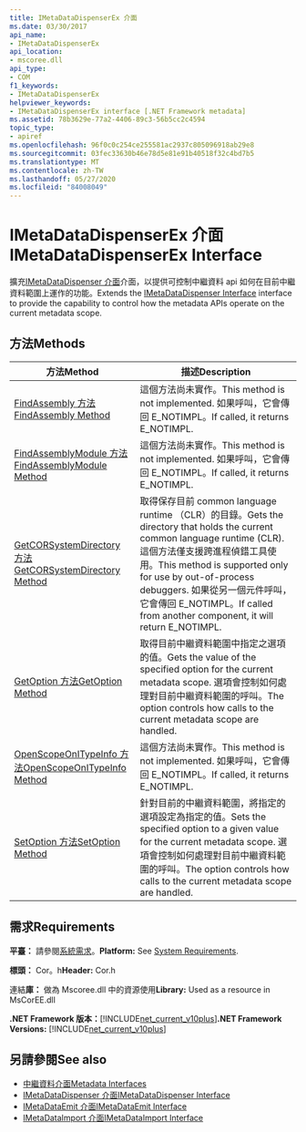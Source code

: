 ```yaml
---
title: IMetaDataDispenserEx 介面
ms.date: 03/30/2017
api_name:
- IMetaDataDispenserEx
api_location:
- mscoree.dll
api_type:
- COM
f1_keywords:
- IMetaDataDispenserEx
helpviewer_keywords:
- IMetaDataDispenserEx interface [.NET Framework metadata]
ms.assetid: 78b3629e-77a2-4406-89c3-56b5cc2c4594
topic_type:
- apiref
ms.openlocfilehash: 96f0c0c254ce255581ac2937c805096918ab29e8
ms.sourcegitcommit: 03fec33630b46e78d5e81e91b40518f32c4bd7b5
ms.translationtype: MT
ms.contentlocale: zh-TW
ms.lasthandoff: 05/27/2020
ms.locfileid: "84008049"
---
```

# <a name="imetadatadispenserex-interface"></a><span data-ttu-id="9a6a7-102">IMetaDataDispenserEx 介面</span><span class="sxs-lookup"><span data-stu-id="9a6a7-102">IMetaDataDispenserEx Interface</span></span>
<span data-ttu-id="9a6a7-103">擴充[IMetaDataDispenser 介面](imetadatadispenser-interface.md)介面，以提供可控制中繼資料 api 如何在目前中繼資料範圍上運作的功能。</span><span class="sxs-lookup"><span data-stu-id="9a6a7-103">Extends the [IMetaDataDispenser Interface](imetadatadispenser-interface.md) interface to provide the capability to control how the metadata APIs operate on the current metadata scope.</span></span>  
  
## <a name="methods"></a><span data-ttu-id="9a6a7-104">方法</span><span class="sxs-lookup"><span data-stu-id="9a6a7-104">Methods</span></span>  
  
|<span data-ttu-id="9a6a7-105">方法</span><span class="sxs-lookup"><span data-stu-id="9a6a7-105">Method</span></span>|<span data-ttu-id="9a6a7-106">描述</span><span class="sxs-lookup"><span data-stu-id="9a6a7-106">Description</span></span>|  
|------------|-----------------|  
|[<span data-ttu-id="9a6a7-107">FindAssembly 方法</span><span class="sxs-lookup"><span data-stu-id="9a6a7-107">FindAssembly Method</span></span>](imetadatadispenserex-findassembly-method.md)|<span data-ttu-id="9a6a7-108">這個方法尚未實作。</span><span class="sxs-lookup"><span data-stu-id="9a6a7-108">This method is not implemented.</span></span> <span data-ttu-id="9a6a7-109">如果呼叫，它會傳回 E_NOTIMPL。</span><span class="sxs-lookup"><span data-stu-id="9a6a7-109">If called, it returns E_NOTIMPL.</span></span>|  
|[<span data-ttu-id="9a6a7-110">FindAssemblyModule 方法</span><span class="sxs-lookup"><span data-stu-id="9a6a7-110">FindAssemblyModule Method</span></span>](imetadatadispenserex-findassemblymodule-method.md)|<span data-ttu-id="9a6a7-111">這個方法尚未實作。</span><span class="sxs-lookup"><span data-stu-id="9a6a7-111">This method is not implemented.</span></span> <span data-ttu-id="9a6a7-112">如果呼叫，它會傳回 E_NOTIMPL。</span><span class="sxs-lookup"><span data-stu-id="9a6a7-112">If called, it returns E_NOTIMPL.</span></span>|  
|[<span data-ttu-id="9a6a7-113">GetCORSystemDirectory 方法</span><span class="sxs-lookup"><span data-stu-id="9a6a7-113">GetCORSystemDirectory Method</span></span>](imetadatadispenserex-getcorsystemdirectory-method.md)|<span data-ttu-id="9a6a7-114">取得保存目前 common language runtime （CLR）的目錄。</span><span class="sxs-lookup"><span data-stu-id="9a6a7-114">Gets the directory that holds the current common language runtime (CLR).</span></span> <span data-ttu-id="9a6a7-115">這個方法僅支援跨進程偵錯工具使用。</span><span class="sxs-lookup"><span data-stu-id="9a6a7-115">This method is supported only for use by out-of-process debuggers.</span></span> <span data-ttu-id="9a6a7-116">如果從另一個元件呼叫，它會傳回 E_NOTIMPL。</span><span class="sxs-lookup"><span data-stu-id="9a6a7-116">If called from another component, it will return E_NOTIMPL.</span></span>|  
|[<span data-ttu-id="9a6a7-117">GetOption 方法</span><span class="sxs-lookup"><span data-stu-id="9a6a7-117">GetOption Method</span></span>](imetadatadispenserex-getoption-method.md)|<span data-ttu-id="9a6a7-118">取得目前中繼資料範圍中指定之選項的值。</span><span class="sxs-lookup"><span data-stu-id="9a6a7-118">Gets the value of the specified option for the current metadata scope.</span></span> <span data-ttu-id="9a6a7-119">選項會控制如何處理對目前中繼資料範圍的呼叫。</span><span class="sxs-lookup"><span data-stu-id="9a6a7-119">The option controls how calls to the current metadata scope are handled.</span></span>|  
|[<span data-ttu-id="9a6a7-120">OpenScopeOnITypeInfo 方法</span><span class="sxs-lookup"><span data-stu-id="9a6a7-120">OpenScopeOnITypeInfo Method</span></span>](imetadatadispenserex-openscopeonitypeinfo-method.md)|<span data-ttu-id="9a6a7-121">這個方法尚未實作。</span><span class="sxs-lookup"><span data-stu-id="9a6a7-121">This method is not implemented.</span></span> <span data-ttu-id="9a6a7-122">如果呼叫，它會傳回 E_NOTIMPL。</span><span class="sxs-lookup"><span data-stu-id="9a6a7-122">If called, it returns E_NOTIMPL.</span></span>|  
|[<span data-ttu-id="9a6a7-123">SetOption 方法</span><span class="sxs-lookup"><span data-stu-id="9a6a7-123">SetOption Method</span></span>](imetadatadispenserex-setoption-method.md)|<span data-ttu-id="9a6a7-124">針對目前的中繼資料範圍，將指定的選項設定為指定的值。</span><span class="sxs-lookup"><span data-stu-id="9a6a7-124">Sets the specified option to a given value for the current metadata scope.</span></span> <span data-ttu-id="9a6a7-125">選項會控制如何處理對目前中繼資料範圍的呼叫。</span><span class="sxs-lookup"><span data-stu-id="9a6a7-125">The option controls how calls to the current metadata scope are handled.</span></span>|  
  
## <a name="requirements"></a><span data-ttu-id="9a6a7-126">需求</span><span class="sxs-lookup"><span data-stu-id="9a6a7-126">Requirements</span></span>  
 <span data-ttu-id="9a6a7-127">**平臺：** 請參閱[系統需求](../../get-started/system-requirements.md)。</span><span class="sxs-lookup"><span data-stu-id="9a6a7-127">**Platform:** See [System Requirements](../../get-started/system-requirements.md).</span></span>  
  
 <span data-ttu-id="9a6a7-128">**標頭：** Cor。h</span><span class="sxs-lookup"><span data-stu-id="9a6a7-128">**Header:** Cor.h</span></span>  
  
 <span data-ttu-id="9a6a7-129">連結**庫：** 做為 Mscoree.dll 中的資源使用</span><span class="sxs-lookup"><span data-stu-id="9a6a7-129">**Library:** Used as a resource in MsCorEE.dll</span></span>  
  
 <span data-ttu-id="9a6a7-130">**.NET Framework 版本：**[!INCLUDE[net_current_v10plus](../../../../includes/net-current-v10plus-md.md)]</span><span class="sxs-lookup"><span data-stu-id="9a6a7-130">**.NET Framework Versions:** [!INCLUDE[net_current_v10plus](../../../../includes/net-current-v10plus-md.md)]</span></span>  
  
## <a name="see-also"></a><span data-ttu-id="9a6a7-131">另請參閱</span><span class="sxs-lookup"><span data-stu-id="9a6a7-131">See also</span></span>

- [<span data-ttu-id="9a6a7-132">中繼資料介面</span><span class="sxs-lookup"><span data-stu-id="9a6a7-132">Metadata Interfaces</span></span>](metadata-interfaces.md)
- [<span data-ttu-id="9a6a7-133">IMetaDataDispenser 介面</span><span class="sxs-lookup"><span data-stu-id="9a6a7-133">IMetaDataDispenser Interface</span></span>](imetadatadispenser-interface.md)
- [<span data-ttu-id="9a6a7-134">IMetaDataEmit 介面</span><span class="sxs-lookup"><span data-stu-id="9a6a7-134">IMetaDataEmit Interface</span></span>](imetadataemit-interface.md)
- [<span data-ttu-id="9a6a7-135">IMetaDataImport 介面</span><span class="sxs-lookup"><span data-stu-id="9a6a7-135">IMetaDataImport Interface</span></span>](imetadataimport-interface.md)
